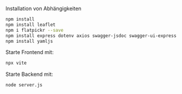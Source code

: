Installation von Abhängigkeiten
```bash
npm install
npm install leaflet
npm i flatpickr --save
npm install express dotenv axios swagger-jsdoc swagger-ui-express
npm install yamljs
```

Starte Frontend mit:
```bash
npx vite
```
Starte Backend mit:
```bash
node server.js
```
